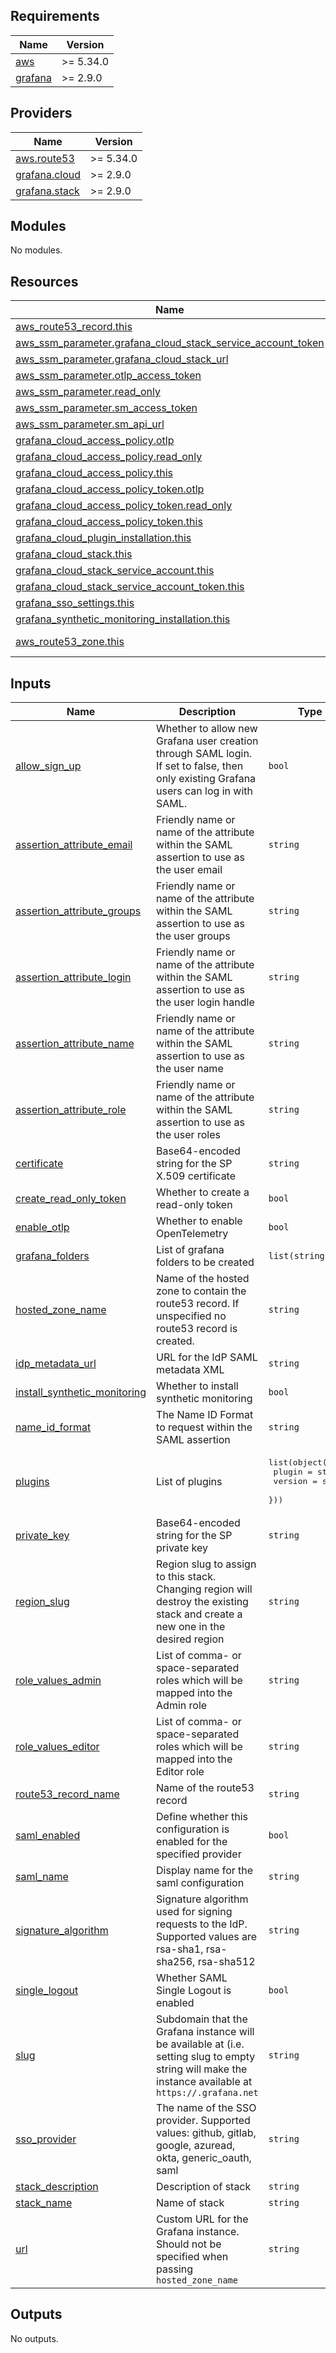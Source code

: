 <!-- BEGIN_TF_DOCS -->
## Requirements

| Name | Version |
|------|---------|
| <a name="requirement_aws"></a> [aws](#requirement\_aws) | >= 5.34.0 |
| <a name="requirement_grafana"></a> [grafana](#requirement\_grafana) | >= 2.9.0 |

## Providers

| Name | Version |
|------|---------|
| <a name="provider_aws.route53"></a> [aws.route53](#provider\_aws.route53) | >= 5.34.0 |
| <a name="provider_grafana.cloud"></a> [grafana.cloud](#provider\_grafana.cloud) | >= 2.9.0 |
| <a name="provider_grafana.stack"></a> [grafana.stack](#provider\_grafana.stack) | >= 2.9.0 |

## Modules

No modules.

## Resources

| Name | Type |
|------|------|
| [aws_route53_record.this](https://registry.terraform.io/providers/hashicorp/aws/latest/docs/resources/route53_record) | resource |
| [aws_ssm_parameter.grafana_cloud_stack_service_account_token](https://registry.terraform.io/providers/hashicorp/aws/latest/docs/resources/ssm_parameter) | resource |
| [aws_ssm_parameter.grafana_cloud_stack_url](https://registry.terraform.io/providers/hashicorp/aws/latest/docs/resources/ssm_parameter) | resource |
| [aws_ssm_parameter.otlp_access_token](https://registry.terraform.io/providers/hashicorp/aws/latest/docs/resources/ssm_parameter) | resource |
| [aws_ssm_parameter.read_only](https://registry.terraform.io/providers/hashicorp/aws/latest/docs/resources/ssm_parameter) | resource |
| [aws_ssm_parameter.sm_access_token](https://registry.terraform.io/providers/hashicorp/aws/latest/docs/resources/ssm_parameter) | resource |
| [aws_ssm_parameter.sm_api_url](https://registry.terraform.io/providers/hashicorp/aws/latest/docs/resources/ssm_parameter) | resource |
| [grafana_cloud_access_policy.otlp](https://registry.terraform.io/providers/grafana/grafana/latest/docs/resources/cloud_access_policy) | resource |
| [grafana_cloud_access_policy.read_only](https://registry.terraform.io/providers/grafana/grafana/latest/docs/resources/cloud_access_policy) | resource |
| [grafana_cloud_access_policy.this](https://registry.terraform.io/providers/grafana/grafana/latest/docs/resources/cloud_access_policy) | resource |
| [grafana_cloud_access_policy_token.otlp](https://registry.terraform.io/providers/grafana/grafana/latest/docs/resources/cloud_access_policy_token) | resource |
| [grafana_cloud_access_policy_token.read_only](https://registry.terraform.io/providers/grafana/grafana/latest/docs/resources/cloud_access_policy_token) | resource |
| [grafana_cloud_access_policy_token.this](https://registry.terraform.io/providers/grafana/grafana/latest/docs/resources/cloud_access_policy_token) | resource |
| [grafana_cloud_plugin_installation.this](https://registry.terraform.io/providers/grafana/grafana/latest/docs/resources/cloud_plugin_installation) | resource |
| [grafana_cloud_stack.this](https://registry.terraform.io/providers/grafana/grafana/latest/docs/resources/cloud_stack) | resource |
| [grafana_cloud_stack_service_account.this](https://registry.terraform.io/providers/grafana/grafana/latest/docs/resources/cloud_stack_service_account) | resource |
| [grafana_cloud_stack_service_account_token.this](https://registry.terraform.io/providers/grafana/grafana/latest/docs/resources/cloud_stack_service_account_token) | resource |
| [grafana_sso_settings.this](https://registry.terraform.io/providers/grafana/grafana/latest/docs/resources/sso_settings) | resource |
| [grafana_synthetic_monitoring_installation.this](https://registry.terraform.io/providers/grafana/grafana/latest/docs/resources/synthetic_monitoring_installation) | resource |
| [aws_route53_zone.this](https://registry.terraform.io/providers/hashicorp/aws/latest/docs/data-sources/route53_zone) | data source |

## Inputs

| Name | Description | Type | Default | Required |
|------|-------------|------|---------|:--------:|
| <a name="input_allow_sign_up"></a> [allow\_sign\_up](#input\_allow\_sign\_up) | Whether to allow new Grafana user creation through SAML login. If set to false, then only existing Grafana users can log in with SAML. | `bool` | `null` | no |
| <a name="input_assertion_attribute_email"></a> [assertion\_attribute\_email](#input\_assertion\_attribute\_email) | Friendly name or name of the attribute within the SAML assertion to use as the user email | `string` | `""` | no |
| <a name="input_assertion_attribute_groups"></a> [assertion\_attribute\_groups](#input\_assertion\_attribute\_groups) | Friendly name or name of the attribute within the SAML assertion to use as the user groups | `string` | `""` | no |
| <a name="input_assertion_attribute_login"></a> [assertion\_attribute\_login](#input\_assertion\_attribute\_login) | Friendly name or name of the attribute within the SAML assertion to use as the user login handle | `string` | `""` | no |
| <a name="input_assertion_attribute_name"></a> [assertion\_attribute\_name](#input\_assertion\_attribute\_name) | Friendly name or name of the attribute within the SAML assertion to use as the user name | `string` | `""` | no |
| <a name="input_assertion_attribute_role"></a> [assertion\_attribute\_role](#input\_assertion\_attribute\_role) | Friendly name or name of the attribute within the SAML assertion to use as the user roles | `string` | `""` | no |
| <a name="input_certificate"></a> [certificate](#input\_certificate) | Base64-encoded string for the SP X.509 certificate | `string` | `""` | no |
| <a name="input_create_read_only_token"></a> [create\_read\_only\_token](#input\_create\_read\_only\_token) | Whether to create a read-only token | `bool` | `false` | no |
| <a name="input_enable_otlp"></a> [enable\_otlp](#input\_enable\_otlp) | Whether to enable OpenTelemetry | `bool` | `false` | no |
| <a name="input_grafana_folders"></a> [grafana\_folders](#input\_grafana\_folders) | List of grafana folders to be created | `list(string)` | `[]` | no |
| <a name="input_hosted_zone_name"></a> [hosted\_zone\_name](#input\_hosted\_zone\_name) | Name of the hosted zone to contain the route53 record. If unspecified no route53 record is created. | `string` | `null` | no |
| <a name="input_idp_metadata_url"></a> [idp\_metadata\_url](#input\_idp\_metadata\_url) | URL for the IdP SAML metadata XML | `string` | `""` | no |
| <a name="input_install_synthetic_monitoring"></a> [install\_synthetic\_monitoring](#input\_install\_synthetic\_monitoring) | Whether to install synthetic monitoring | `bool` | n/a | yes |
| <a name="input_name_id_format"></a> [name\_id\_format](#input\_name\_id\_format) | The Name ID Format to request within the SAML assertion | `string` | `""` | no |
| <a name="input_plugins"></a> [plugins](#input\_plugins) | List of plugins | <pre>list(object({<br>    plugin  = string<br>    version = string<br>  }))</pre> | `[]` | no |
| <a name="input_private_key"></a> [private\_key](#input\_private\_key) | Base64-encoded string for the SP private key | `string` | `""` | no |
| <a name="input_region_slug"></a> [region\_slug](#input\_region\_slug) | Region slug to assign to this stack. Changing region will destroy the existing stack and create a new one in the desired region | `string` | `null` | no |
| <a name="input_role_values_admin"></a> [role\_values\_admin](#input\_role\_values\_admin) | List of comma- or space-separated roles which will be mapped into the Admin role | `string` | `""` | no |
| <a name="input_role_values_editor"></a> [role\_values\_editor](#input\_role\_values\_editor) | List of comma- or space-separated roles which will be mapped into the Editor role | `string` | `""` | no |
| <a name="input_route53_record_name"></a> [route53\_record\_name](#input\_route53\_record\_name) | Name of the route53 record | `string` | `null` | no |
| <a name="input_saml_enabled"></a> [saml\_enabled](#input\_saml\_enabled) | Define whether this configuration is enabled for the specified provider | `bool` | `false` | no |
| <a name="input_saml_name"></a> [saml\_name](#input\_saml\_name) | Display name for the saml configuration | `string` | `"SAML"` | no |
| <a name="input_signature_algorithm"></a> [signature\_algorithm](#input\_signature\_algorithm) | Signature algorithm used for signing requests to the IdP. Supported values are rsa-sha1, rsa-sha256, rsa-sha512 | `string` | `"rsa-sha256"` | no |
| <a name="input_single_logout"></a> [single\_logout](#input\_single\_logout) | Whether SAML Single Logout is enabled | `bool` | `null` | no |
| <a name="input_slug"></a> [slug](#input\_slug) | Subdomain that the Grafana instance will be available at (i.e. setting slug to empty string will make the instance available at `https://.grafana.net` | `string` | `null` | no |
| <a name="input_sso_provider"></a> [sso\_provider](#input\_sso\_provider) | The name of the SSO provider. Supported values: github, gitlab, google, azuread, okta, generic\_oauth, saml | `string` | `"saml"` | no |
| <a name="input_stack_description"></a> [stack\_description](#input\_stack\_description) | Description of stack | `string` | `null` | no |
| <a name="input_stack_name"></a> [stack\_name](#input\_stack\_name) | Name of stack | `string` | `null` | no |
| <a name="input_url"></a> [url](#input\_url) | Custom URL for the Grafana instance. Should not be specified when passing `hosted_zone_name` | `string` | `null` | no |

## Outputs

No outputs.
<!-- END_TF_DOCS -->
